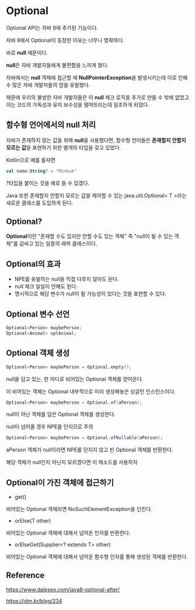 # Optional

Optional API는 자바 8에 추가된 기능이다.

자바 8에서 Optional이 등장한 이유는 너무나 명확하다.

바로 **null** 때문이다.

**null**은 자바 개발자들에게 불편함을 느끼게 했다.

자바에서는 **null** 객체에 접근할 때 **NullPointerException**을 발생시키는데 이로 인해 수 많은 자바 개발자들의 암을 유발했다.

때문에 우리의 불쌍한 자바 개발자들은 이 **null** 체크 로직을 추가로 만들 수 밖에 없었고 이는 코드의 가독성과 유지 보수성을 떨어뜨리는데 일조하게 되었다.

## 함수형 언어에서의 null 처리

자바가 존재하지 않는 값을 위해 **null**을 사용했다면, 함수형 언어들은 **존재할지 안할지 모르는 값**을 표현하기 위한 별개의 타입을 갖고 있었다.

Kotlin으로 예를 들자면

```kotlin
val name:String? = "Minkuk" 
```
?타입을 붙이는 것을 예로 들 수 있겠다.

Java 또한 존재할지 안할지 모르는 값을 제어할 수 있는 java.util.Optional< T >라는 새로운 클래스를 도입하게 된다.

## Optional?

**Optional**이란 "존재할 수도 있지만 안할 수도 있는 객체" 즉 "null이 될 수 있는 객체"를 감싸고 있는 일종의 래퍼 클래스이다.

## Optional의 효과

- NPE를 유발하는 null을 직접 다루지 않아도 된다.
- null 체크 일일이 안해도 된다.
- 명시적으로 해당 변수가 null이 될 가능성이 있다는 것을 표현할 수 있다.

## Optional 변수 선언

```java
Optional<Person> maybePerson;
Optional<Animal> optAnimal;
```

## Optional 객체 생성

```java
Optional<Person> maybePerson = Optional.empty();
```

null을 담고 있는, 한 마디로 비어있는 Optional 객체를 얻어온다.

이 비어있는 객체는 Optional 내부적으로 미리 생성해놓은 싱글턴 인스턴스이다.

```java
Optional<Person> maybePerson = Optional.of(aPerson);
```

null이 아닌 객체를 담은 Optional 객체를 생성한다.

null이 넘어올 경우 NPE를 던지므로 주의

```java
Optional<Person> maybePerson = Optional.ofNullable(aPerson);
```

aPerson 객체가 null이라면 NPE를 던지지 않고 빈 Optional 객체를 반환한다.

해당 객체가 null인지 아닌지 모르겠다면 이 메소드를 사용하자

## Optional이 가진 객체에 접근하기

- get()

비어있는 Optional 객체라면 NoSuchElementException을 던진다.

- orElse(T other)

비어있는 Optional 객체에 대해서 넘어온 인자를 반환한다.

- orElseGet(Supplier<? extends T> other)

비어있는 Optional 객체에 대해서 넘어온 함수형 인자를 통해 생성된 객체를 반환한다.



## Reference

https://www.daleseo.com/java8-optional-after/

https://jdm.kr/blog/234